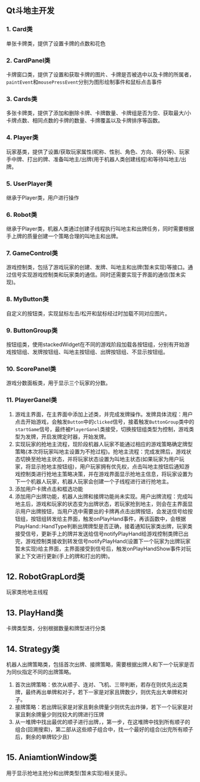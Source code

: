 ## Qt斗地主开发

### 1. Card类
单张卡牌类，提供了设置卡牌的点数和花色

### 2. CardPanel类
卡牌窗口类，提供了设置和获取卡牌的图片、卡牌是否被选中以及卡牌的所属者，`paintEvent`和`mousePressEvent`分别为图形绘制事件和鼠标点击事件

### 3. Cards类
多张卡牌类，提供了添加和删除卡牌、卡牌数量、卡牌组是否为空、获取最大/小卡牌点数、相同点数的卡牌的数量、卡牌覆盖以及卡牌排序等函数。

### 4. Player类
玩家基类，提供了设置/获取玩家属性(昵称、性别、角色、方向、得分等)、玩家手中牌、打出的牌、准备叫地主/出牌(用于机器人类创建线程)和等待叫地主/出牌。

### 5. UserPlayer类
继承于Player类，用户进行操作

### 6. Robot类
继承于Player类，机器人类通过创建子线程执行叫地主和出牌任务，同时需要根据手上牌的质量创建一个策略合理的叫地主和出牌。

### 7. GameControl类
游戏控制类，包括了游戏玩家的创建、发牌、叫地主和出牌(暂未实现)等接口。通过信号实现游戏控制类和玩家类的通信。同时还需要实现于界面的通信(暂未实现)。

### 8. MyButton类
自定义的按钮类，实现鼠标左击/松开和鼠标经过时加载不同对应图片。

### 9. ButtonGroup类
按钮组类，使用stackedWidget在不同的游戏阶段加载各按钮组，分别有开始游戏按钮组、发牌按钮组、叫地主按钮组、出牌按钮组、不显示按钮组。

### 10. ScorePanel类
游戏分数面板类，用于显示三个玩家的分数。

### 11. PlayerGanel类
1. 游戏主界面，在主界面中添加上述类，并完成发牌操作。发牌具体流程：用户点击开始游戏，会触发`Button`中的`clicked`信号，接着触发`ButtonGroup`类中的`startGame`信号，最终被`PlayerGanel`类接受，切换按钮组类型为控制，游戏类型为发牌，开启发牌定时器，开始发牌。
2. 实现玩家的抢地主流程，现阶段机器人玩家不能通过相应的游戏策略确定牌型策略(本次将玩家叫地主设置为不抢过程)。抢地主流程：完成发牌后，游戏状态切换至抢地主状态，并将玩家状态设置为叫地主状态(如果玩家为用户玩家，将显示抢地主按钮组)，用户玩家拥有优先权，点击叫地主按钮后通知游戏控制类进行抢地主策略决策，并在游戏界面显示抢地主信息，将玩家设置为下一个机器人玩家，机器人玩家会创建一个子线程进行进行抢地主。
3. 添加用户卡牌点击和框选功能
4. 添加用户出牌功能，机器人出牌和接牌功能尚未实现。用户出牌流程：完成叫地主后，游戏和玩家的状态变为出牌状态，若玩家抢到地主，则会在主界面显示用户出牌按钮，当用户选中需要出的卡牌再点击出牌按钮，会发送信号给按钮组，按钮组转发给主界面，触发onPlayHand事件，再该函数中，会根据PlayHand::HandType判断出牌牌型是否正确，接着通知玩家类出牌，玩家类接受信号，更新手上的牌并发送给信号notifyPlayHand给游戏控制类牌已出完，游戏控制类接收到转发信号notifyPlayHand(设置下一个玩家为出牌玩家暂未实现)给主界面，主界面接受到信号后，触发onPlayHandShow事件对玩家上下文进行更新(手上的牌和打出的牌)。

## 12. RobotGrapLord类
玩家类抢地主线程

## 13. PlayHand类
卡牌类型类，分别根据数量和牌型进行分类

## 14. Strategy类
机器人出牌策略类，包括首次出牌、接牌策略，需要根据出牌人和下一个玩家是否为同伙指定不同的出牌策略。
1. 首次出牌策略：依次从顺子、连对、飞机、三带判断，若存在则优先出这类牌，最终再出单牌和对子，若下一家是对家且牌数少，则优先出大单牌和对子。
2. 接牌策略：若出牌玩家是对家且剩余牌量少则优先出炸弹，若下一个玩家是对家且剩余牌量少则找较大的牌进行压牌
3. 从一堆牌中找出最优的顺子进行出牌，，第一步，在这堆牌中找到所有顺子的组合(回溯搜索)，第二部从这些顺子组合中，找一个最好的组合(出完所有顺子后，剩余的单牌较少且)

## 15. AniamtionWindow类
用于显示抢地主抢分和出牌类型(暂未实现)相关提示。